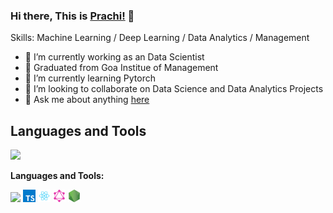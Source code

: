 ### Hi there, This is [Prachi!](https://github.com/Prachi-Gopalani13) 👋



Skills: Machine Learning / Deep Learning / Data Analytics / Management

- 🔭 I’m currently working as an Data Scientist
- 📖 Graduated from Goa Institue of Management
- 🌱 I’m currently learning Pytorch
- 👯 I’m looking to collaborate on Data Science and Data Analytics Projects
- 💬 Ask me about anything [here](https://github.com/Prachi-Gopalani13/Prachi-Gopalani13/issues)

## Languages and Tools

![](https://img.shields.io/badge/<Language>-<Python>-informational?style=flat&logo=<LOGO_NAME>&logoColor=white&color=2bbc8a)


**Languages and Tools:**  

<code><img height="20" src="https://www.python.org/static/community_logos/python-logo-master-v3-TM.png"></code>
<code><img height="20" src="https://raw.githubusercontent.com/github/explore/80688e429a7d4ef2fca1e82350fe8e3517d3494d/topics/typescript/typescript.png"></code>
<code><img height="20" src="https://raw.githubusercontent.com/github/explore/80688e429a7d4ef2fca1e82350fe8e3517d3494d/topics/react/react.png"></code>
<code><img height="20" src="https://raw.githubusercontent.com/github/explore/5c058a388828bb5fde0bcafd4bc867b5bb3f26f3/topics/graphql/graphql.png"></code>
<code><img height="20" src="https://raw.githubusercontent.com/github/explore/80688e429a7d4ef2fca1e82350fe8e3517d3494d/topics/nodejs/nodejs.png"></code>    




